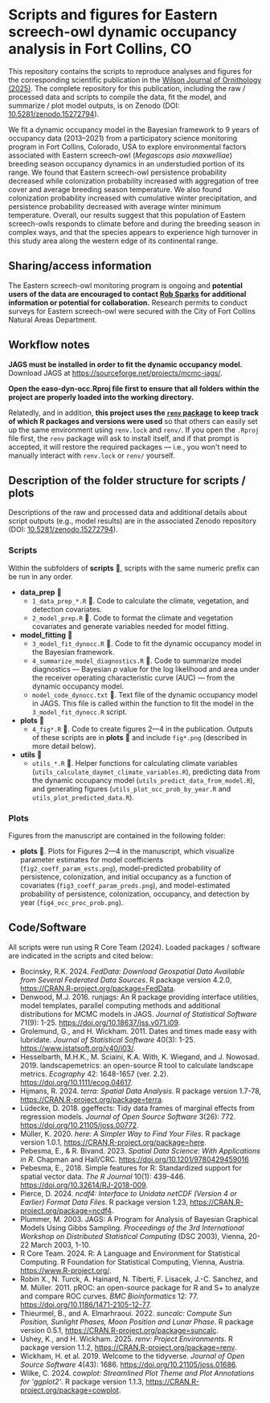 # Scripts and figures for Eastern screech-owl dynamic occupancy analysis in Fort Collins, CO

This repository contains the scripts to reproduce analyses and figures for the corresponding scientific publication in the [Wilson Journal of Ornithology (2025)](https://doi.org/10.1080/15594491.2025.2497148). The complete repository for this publication, including the raw / processed data and scripts to compile the data, fit the model, and summarize / plot model outputs, is on Zenodo (DOI: [10.5281/zenodo.15272794]( https://doi.org/10.5281/zenodo.15272794)).

We fit a dynamic occupancy model in the Bayesian framework to 9 years of occupancy data (2013–2021) from a participatory science monitoring program in Fort Collins, Colorado, USA to explore environmental factors associated with Eastern screech-owl (*Megascops asio maxwelliae*) breeding season occupancy dynamics in an understudied portion of its range. We found that Eastern screech-owl persistence probability decreased while colonization probability increased with aggregation of tree cover and average breeding season temperature. We also found colonization probability increased with cumulative winter precipitation, and persistence probability decreased with average winter minimum temperature. Overall, our results suggest that this population of Eastern screech-owls responds to climate before and during the breeding season in complex ways, and that the species appears to experience high turnover in this study area along the western edge of its continental range.

## Sharing/access information

The Eastern screech-owl monitoring program is ongoing and **potential users of the data are encouraged to contact [Rob Sparks](mailto:Rob.Sparks@birdconservancy.org?subject=inquiry%20about%20Eastern%20screech-owl%20project) for additional information or potential for collaboration.** Research permits to conduct surveys for Eastern screech-owl were secured with the City of Fort Collins Natural Areas Department.

## Workflow notes

**JAGS must be installed in order to fit the dynamic occupancy model.** Download JAGS at https://sourceforge.net/projects/mcmc-jags/.

**Open the easo-dyn-occ.Rproj file first to ensure that all folders within the project are properly loaded into the working directory.**

Relatedly, and in addition, **this project uses the [`renv` package](https://docs.posit.co/ide/user/ide/guide/environments/r/renv.html) to keep track of which R packages and versions were used** so that others can easily set up the same environment using `renv.lock` and `renv/`. If you open the `.Rproj` file first, the `renv` package will ask to install itself, and if that prompt is accepted, it will restore the required packages — i.e., you won't need to manually interact with `renv.lock` or `renv/` yourself.

## Description of the folder structure for scripts / plots

Descriptions of the raw and processed data and additional details about script outputs (e.g., model results) are in the associated Zenodo repository (DOI: [10.5281/zenodo.15272794]( https://doi.org/10.5281/zenodo.15272794)).

### Scripts
Within the subfolders of **scripts** &#x1F4C1;, scripts with the same numeric prefix can be run in any order.

* **data_prep** &#x1F4C1;
  + `1_data_prep_*.R` &#x1F4C4;. Code to calculate the climate, vegetation, and detection covariates.
  + `2_model_prep.R` &#x1F4C4;. Code to format the climate and vegetation covariates and generate variables needed for model fitting.
* **model_fitting** &#x1F4C1;
  + `3_model_fit_dynocc.R` &#x1F4C4;. Code to fit the dynamic occupancy model in the Bayesian framework.
  + `4_summarize_model_diagnostics.R` &#x1F4C4;. Code to summarize model diagnostics — Bayesian *p* value for the log likelihood and area under the receiver operating characteristic curve (AUC) — from the dynamic occupancy model.
  + `model_code_dynocc.txt` &#x1F4C4;. Text file of the dynamic occupancy model in JAGS. This file is called within the function to fit the model in the `3_model_fit_dynocc.R` script.
* **plots** &#x1F4C1;
  + `4_fig*.R` &#x1F4C4;. Code to create figures 2—4 in the publication. Outputs of these scripts are in **plots** &#x1F4C1; and include `fig*.png` (described in more detail below).
* **utils** &#x1F4C1;
  + `utils_*.R` &#x1F4C4;. Helper functions for calculating climate variables (`utils_calculate_daymet_climate_variables.R`), predicting data from the dynamic occupancy model (`utils_predict_data_from_model.R`), and generating figures (`utils_plot_occ_prob_by_year.R` and `utils_plot_predicted_data.R`).

### Plots
Figures from the manuscript are contained in the following folder:

* **plots** &#x1F4C1;. Plots for Figures 2—4 in the manuscript, which visualize parameter estimates for model coefficients (`fig2_coeff_param_ests.png`), model-predicted probability of persistence, colonization, and initial occupancy as a function of covariates (`fig3_coeff_param_preds.png`), and model-estimated probability of persistence, colonization, occupancy, and detection by year (`fig4_occ_proc_prob.png`).


## Code/Software

All scripts were run using R Core Team (2024). Loaded packages / software are indicated in the scripts and cited below:

- Bocinsky, R.K. 2024. _FedData: Download Geospatial Data Available from Several
  Federated Data Sources_. R package version 4.2.0,
  <https://CRAN.R-project.org/package=FedData>.
- Denwood, M.J. 2016. runjags: An R package providing interface
  utilities, model templates, parallel computing methods and additional
  distributions for MCMC models in JAGS. *Journal of Statistical Software* 71(9): 1-25. <https://doi.org/10.18637/jss.v071.i09>.
- Grolemund, G., and H. Wickham. 2011. Dates and times made easy with
  lubridate. *Journal of Statistical Software* 40(3): 1-25. <https://www.jstatsoft.org/v40/i03/>.
- Hesselbarth, M.H.K., M. Sciaini, K.A. With, K. Wiegand, and J. Nowosad. 2019. landscapemetrics: an open-source R tool to calculate landscape metrics. *Ecography* 42: 1648-1657 (ver. 2.2). <https://doi.org/10.1111/ecog.04617>.
- Hijmans, R. 2024. _terra: Spatial Data Analysis_. R package version 1.7-78,
  <https://CRAN.R-project.org/package=terra>.
- Lüdecke, D. 2018. ggeffects: Tidy data frames of marginal effects from regression
  models. *Journal of Open Source Software* 3(26): 772. <https://doi.org/10.21105/joss.00772>.
- Müller, K. 2020. _here: A Simpler Way to Find Your Files_. R package version 1.0.1,
  <https://CRAN.R-project.org/package=here>.
- Pebesma, E., & R. Bivand. 2023. *Spatial Data Science: With Applications in
  R*. Chapman and Hall/CRC. <https://doi.org/10.1201/9780429459016>
- Pebesma, E., 2018. Simple features for R: Standardized support for spatial
  vector data. *The R Journal* 10(1): 439-446. <https://doi.org/10.32614/RJ-2018-009>.
- Pierce, D. 2024. _ncdf4: Interface to Unidata netCDF (Version 4 or Earlier)
  Format Data Files_. R package version 1.23,
  <https://CRAN.R-project.org/package=ncdf4>.
- Plummer, M. 2003. JAGS: A Program for Analysis of Bayesian Graphical Models Using Gibbs Sampling. *Proceedings of the 3rd International Workshop on Distributed Statistical Computing* (DSC 2003), Vienna, 20-22 March 2003, 1-10.
- R Core Team. 2024. R: A Language and Environment for Statistical Computing. R Foundation for Statistical Computing, Vienna, Austria. <https://www.R-project.org/>.
- Robin X., N. Turck, A. Hainard, N. Tiberti, F. Lisacek, J.-C. Sanchez, and M. Müller. 2011. pROC: an open-source package for R and S+ to analyze and compare ROC curves. *BMC Bioinformatics* 12: 77. <https://doi.org/10.1186/1471-2105-12-77>.
- Thieurmel, B., and A. Elmarhraoui. 2022. _suncalc: Compute Sun Position, Sunlight
  Phases, Moon Position and Lunar Phase_. R package version 0.5.1,
  <https://CRAN.R-project.org/package=suncalc>.
- Ushey, K., and H. Wickham. 2025. *renv: Project Environments*. R package version
  1.1.2, <https://CRAN.R-project.org/package=renv>.
- Wickham, H. et al. 2019. Welcome to the tidyverse. *Journal of Open Source Software* 4(43): 1686. <https://doi.org/10.21105/joss.01686>.
- Wilke, C. 2024. _cowplot: Streamlined Plot Theme and Plot Annotations for
  'ggplot2'_. R package version 1.1.3,
  <https://CRAN.R-project.org/package=cowplot>.
